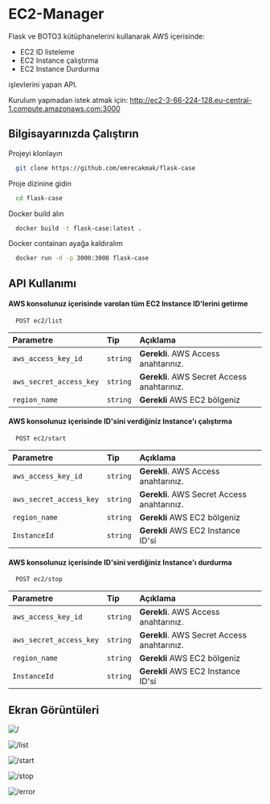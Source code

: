 
# EC2-Manager

Flask ve BOTO3 kütüphanelerini kullanarak AWS içerisinde:
- EC2 ID listeleme
- EC2 Instance çalıştırma
- EC2 Instance Durdurma

işlevlerini yapan API.



Kurulum yapmadan istek atmak için: http://ec2-3-66-224-128.eu-central-1.compute.amazonaws.com:3000

## Bilgisayarınızda Çalıştırın

Projeyi klonlayın

```bash
  git clone https://github.com/emrecakmak/flask-case
```

Proje dizinine gidin

```bash
  cd flask-case
```

Docker build alın

```bash
  docker build -t flask-case:latest .
```

Docker containarı ayağa kaldıralım

```bash
  docker run -d -p 3000:3000 flask-case
```



  
## API Kullanımı

#### AWS konsolunuz içerisinde varolan tüm EC2 Instance ID'lerini getirme

```https
  POST ec2/list
```

| Parametre | Tip     | Açıklama                |
| :-------- | :------- | :------------------------- |
| `aws_access_key_id` | `string` | **Gerekli**. AWS Access anahtarınız. |
| `aws_secret_access_key` | `string` | **Gerekli**. AWS Secret Access anahtarınız. |
| `region_name` | `string` | **Gerekli** AWS EC2 bölgeniz |

#### AWS konsolunuz içerisinde ID'sini verdiğiniz Instance'ı çalıştırma

```https
  POST ec2/start
```

| Parametre | Tip     | Açıklama                |
| :-------- | :------- | :------------------------- |
| `aws_access_key_id` | `string` | **Gerekli**. AWS Access anahtarınız. |
| `aws_secret_access_key` | `string` | **Gerekli**. AWS Secret Access anahtarınız. |
| `region_name` | `string` | **Gerekli** AWS EC2 bölgeniz |
| `InstanceId` | `string` | **Gerekli** AWS EC2 Instance ID'si |
  
#### AWS konsolunuz içerisinde ID'sini verdiğiniz Instance'ı durdurma

```https
  POST ec2/stop
```

| Parametre | Tip     | Açıklama                |
| :-------- | :------- | :------------------------- |
| `aws_access_key_id` | `string` | **Gerekli**. AWS Access anahtarınız. |
| `aws_secret_access_key` | `string` | **Gerekli**. AWS Secret Access anahtarınız. |
| `region_name` | `string` | **Gerekli** AWS EC2 bölgeniz |
| `InstanceId` | `string` | **Gerekli** AWS EC2 Instance ID'si |
  


## Ekran Görüntüleri

![/](https://s3.us-west-2.amazonaws.com/secure.notion-static.com/ecbd2111-1965-4bd4-8988-abc57cafaedb/1.png?X-Amz-Algorithm=AWS4-HMAC-SHA256&X-Amz-Content-Sha256=UNSIGNED-PAYLOAD&X-Amz-Credential=AKIAT73L2G45EIPT3X45%2F20220310%2Fus-west-2%2Fs3%2Faws4_request&X-Amz-Date=20220310T204332Z&X-Amz-Expires=86400&X-Amz-Signature=b244e95248b89a951f91b29ae5ed5b2d8c5581daec1a1be08026feb1cf0da4cc&X-Amz-SignedHeaders=host&response-content-disposition=filename%20%3D%221.png%22&x-id=GetObject)

![/list](https://s3.us-west-2.amazonaws.com/secure.notion-static.com/56d16545-55ec-472e-9b79-2fa017c6c21f/2.png?X-Amz-Algorithm=AWS4-HMAC-SHA256&X-Amz-Content-Sha256=UNSIGNED-PAYLOAD&X-Amz-Credential=AKIAT73L2G45EIPT3X45%2F20220310%2Fus-west-2%2Fs3%2Faws4_request&X-Amz-Date=20220310T204428Z&X-Amz-Expires=86400&X-Amz-Signature=d6a8925ce9c68c362ac4b6c7f9b0a9d9d0be0e5d4ffbeaa6b7e64b1abda41039&X-Amz-SignedHeaders=host&response-content-disposition=filename%20%3D%222.png%22&x-id=GetObject)  

![/start](https://s3.us-west-2.amazonaws.com/secure.notion-static.com/e51adba3-c9a9-43b1-ba20-f8291ed22f2f/3.png?X-Amz-Algorithm=AWS4-HMAC-SHA256&X-Amz-Content-Sha256=UNSIGNED-PAYLOAD&X-Amz-Credential=AKIAT73L2G45EIPT3X45%2F20220310%2Fus-west-2%2Fs3%2Faws4_request&X-Amz-Date=20220310T204438Z&X-Amz-Expires=86400&X-Amz-Signature=5235bfc366fffaf32ae34c2d465b09f0cb3617af076a86890413308458724b1d&X-Amz-SignedHeaders=host&response-content-disposition=filename%20%3D%223.png%22&x-id=GetObject)  

![/stop](https://s3.us-west-2.amazonaws.com/secure.notion-static.com/6d0c80d2-1653-445b-b466-56532055702f/4.png?X-Amz-Algorithm=AWS4-HMAC-SHA256&X-Amz-Content-Sha256=UNSIGNED-PAYLOAD&X-Amz-Credential=AKIAT73L2G45EIPT3X45%2F20220310%2Fus-west-2%2Fs3%2Faws4_request&X-Amz-Date=20220310T204454Z&X-Amz-Expires=86400&X-Amz-Signature=d71981382729dc2c85ebf301c323f173643ab51a25162d8b378ec3b37cfea574&X-Amz-SignedHeaders=host&response-content-disposition=filename%20%3D%224.png%22&x-id=GetObject)  

![/error](https://s3.us-west-2.amazonaws.com/secure.notion-static.com/b739a004-cc6d-4972-ad5c-6b97bb32e88d/5.png?X-Amz-Algorithm=AWS4-HMAC-SHA256&X-Amz-Content-Sha256=UNSIGNED-PAYLOAD&X-Amz-Credential=AKIAT73L2G45EIPT3X45%2F20220310%2Fus-west-2%2Fs3%2Faws4_request&X-Amz-Date=20220310T204504Z&X-Amz-Expires=86400&X-Amz-Signature=00e36edf6197f48c44d2f9a298b790f1d4ae0824478dd6c75c9fd3b9aa079b51&X-Amz-SignedHeaders=host&response-content-disposition=filename%20%3D%225.png%22&x-id=GetObject)  
